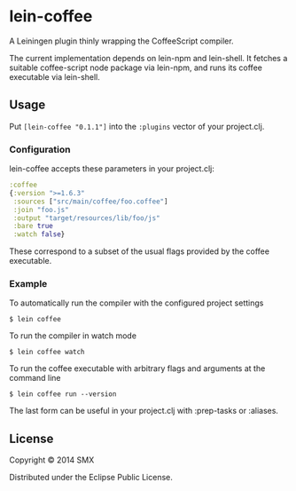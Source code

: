 # lein-coffee

A Leiningen plugin thinly wrapping the CoffeeScript compiler.

The current implementation depends on lein-npm and lein-shell. It fetches a suitable coffee-script node package via lein-npm, and runs its coffee executable via lein-shell.

## Usage

Put `[lein-coffee "0.1.1"]` into the `:plugins` vector of your project.clj.

### Configuration

lein-coffee accepts these parameters in your project.clj:

```clj
:coffee
{:version ">=1.6.3"
 :sources ["src/main/coffee/foo.coffee"]
 :join "foo.js"
 :output "target/resources/lib/foo/js"
 :bare true
 :watch false}
```

These correspond to a subset of the usual flags provided by the coffee executable.

### Example

To automatically run the compiler with the configured project settings

    $ lein coffee

To run the compiler in watch mode

    $ lein coffee watch

To run the coffee executable with arbitrary flags and arguments at the command line

    $ lein coffee run --version

The last form can be useful in your project.clj with :prep-tasks or :aliases.

## License

Copyright © 2014 SMX

Distributed under the Eclipse Public License.
